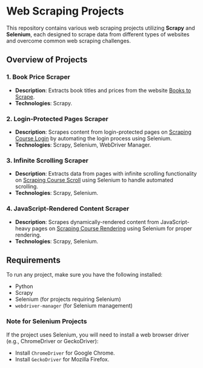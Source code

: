 # Web Scraping Projects

This repository contains various web scraping projects utilizing **Scrapy** and **Selenium**, each designed to scrape data from different types of websites and overcome common web scraping challenges.

## Overview of Projects

### 1. **Book Price Scraper**
- **Description**: Extracts book titles and prices from the website [Books to Scrape](http://books.toscrape.com/).
- **Technologies**: Scrapy.

### 2. **Login-Protected Pages Scraper**
- **Description**: Scrapes content from login-protected pages on [Scraping Course Login](https://www.scrapingcourse.com/login) by automating the login process using Selenium.
- **Technologies**: Scrapy, Selenium, WebDriver Manager.

### 3. **Infinite Scrolling Scraper**
- **Description**: Extracts data from pages with infinite scrolling functionality on [Scraping Course Scroll](https://www.scrapingcourse.com/infinite-scrolling) using Selenium to handle automated scrolling.
- **Technologies**: Scrapy, Selenium.

### 4. **JavaScript-Rendered Content Scraper**
- **Description**: Scrapes dynamically-rendered content from JavaScript-heavy pages on [Scraping Course Rendering](https://www.scrapingcourse.com/javascript-rendering) using Selenium for proper rendering.
- **Technologies**: Scrapy, Selenium.


## Requirements

To run any project, make sure you have the following installed:
- Python 
- Scrapy
- Selenium (for projects requiring Selenium)
- `webdriver-manager` (for Selenium management)


### Note for Selenium Projects
If the project uses Selenium, you will need to install a web browser driver (e.g., ChromeDriver or GeckoDriver):
- Install `ChromeDriver` for Google Chrome.
- Install `GeckoDriver` for Mozilla Firefox.

